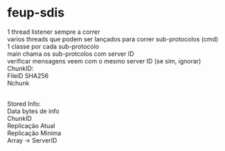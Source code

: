 # feup-sdis

1 thread listener sempre a correr<br>
varios threads que podem ser lançados para correr sub-protocolos (cmd)<br>
1 classe por cada sub-protocolo<br>
main chama os sub-protcolos com server ID<br>
verificar mensagens veem com o mesmo server ID (se sim, ignorar)<br>
ChunkID:<br>
FileiD SHA256<br>
Nchunk <br>

<br>
Stored Info:<br>
Data bytes de info<br>
ChunkID<br>
Replicação Atual<br>
Replicação Minima<br>
Array -> ServerID<br>
